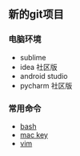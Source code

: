 ## 新的git项目

### 电脑环境
- sublime
- idea 社区版
- android studio
- pycharm 社区版

### 常用命令
- [bash](md/bash.md)
- [mac key](md/mac_key.md)
- [vim](md/vim.md)

